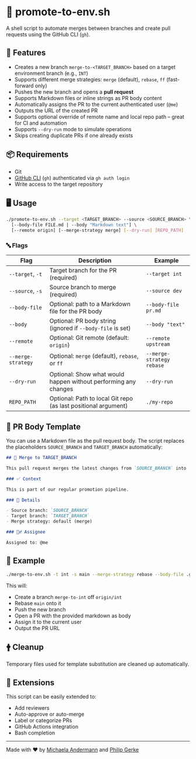 # 🚀 promote-to-env.sh

A shell script to automate merges between branches and create pull requests using the GitHub CLI (`gh`).

## 🔧 Features

- Creates a new branch `merge-to-<TARGET_BRANCH>` based on a target environment branch (e.g., `INT`)
- Supports different merge strategies: `merge` (default), `rebase`, `ff` (fast-forward only)
- Pushes the new branch and opens a **pull request**
- Supports Markdown files or inline strings as PR body content
- Automatically assigns the PR to the current authenticated user (`@me`)
- Outputs the URL of the created PR
- Supports optional override of remote name and local repo path – great for CI and automation
- Supports `--dry-run` mode to simulate operations
- Skips creating duplicate PRs if one already exists

## 📦 Requirements

- Git
- [GitHub CLI](https://cli.github.com/) (`gh`) authenticated via `gh auth login`
- Write access to the target repository

## 🖥️ Usage

```bash
./promote-to-env.sh --target <TARGET_BRANCH> --source <SOURCE_BRANCH> \
  [--body-file FILE.md | --body "Markdown text"] \
  [--remote origin] [--merge-strategy merge] [--dry-run] [REPO_PATH]
```

### 🔤 Flags

| Flag               | Description                                                     | Example                   |
| ------------------ | --------------------------------------------------------------- | ------------------------- |
| `--target`, `-t`   | Target branch for the PR (required)                             | `--target int`            |
| `--source`, `-s`   | Source branch to merge (required)                               | `--source dev`            |
| `--body-file`      | Optional: path to a Markdown file for the PR body               | `--body-file pr.md`       |
| `--body`           | Optional: PR body string (ignored if `--body-file` is set)      | `--body "text"`           |
| `--remote`         | Optional: Git remote (default: `origin`)                        | `--remote upstream`       |
| `--merge-strategy` | Optional: `merge` (default), `rebase`, or `ff`                  | `--merge-strategy rebase` |
| `--dry-run`        | Optional: Show what would happen without performing any changes | `--dry-run`               |
| `REPO_PATH`        | Optional: Path to local Git repo (as last positional argument)  | `./my-repo`               |

## 📝 PR Body Template

You can use a Markdown file as the pull request body. The script replaces the placeholders `SOURCE_BRANCH` and `TARGET_BRANCH` automatically:

```md
## 🔀 Merge to TARGET_BRANCH

This pull request merges the latest changes from `SOURCE_BRANCH` into `TARGET_BRANCH`.

### ✅ Context

This is part of our regular promotion pipeline.

### 🚰 Details

- Source branch: `SOURCE_BRANCH`
- Target branch: `TARGET_BRANCH`
- Merge strategy: default (merge)

### 🙋‍♂️ Assignee

Assigned to: @me
```

## 🔁 Example

```bash
./merge-to-env.sh -t int -s main --merge-strategy rebase --body-file .github/pr.md ./repo
```

This will:

- Create a branch `merge-to-int` off `origin/int`
- Rebase `main` onto it
- Push the new branch
- Open a PR with the provided markdown as body
- Assign it to the current user
- Output the PR URL

## 🛉 Cleanup

Temporary files used for template substitution are cleaned up automatically.

## 💠 Extensions

This script can be easily extended to:

- Add reviewers
- Auto-approve or auto-merge
- Label or categorize PRs
- GitHub Actions integration
- Bash completion

---

Made with ❤️ by [Michaela Andermann](https://github.com/michix99) and [Philip Gerke](https://github.com/pgerke)
